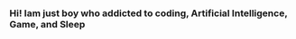### Hi! Iam just boy who addicted to coding, Artificial Intelligence, Game, and Sleep

<!--
**zaazxz/zaazxz** is a ✨ _special_ ✨ repository because its `README.md` (this file) appears on your GitHub profile.

Here are some ideas to get you started:

- 🔭 I’m currently working on ...
- 🌱 I’m currently learning ...                                                                                                                                  
- 👯 I’m looking to collaborate on ...
- 🤔 I’m looking for help with ...
- 💬 Ask me about ...
- 📫 How to reach me: ...                                                                
- 😄 Pronouns: ...        
- ⚡ Fun fact: ...  
-->

